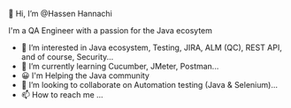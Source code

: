 👋 Hi, I’m @Hassen Hannachi
   
   I'm a QA Engineer with a passion for the Java ecosytem
- 👀 I’m interested in Java ecosystem, Testing, JIRA, ALM (QC), REST API, and of course, Security...
- 🌱 I’m currently learning Cucumber, JMeter, Postman...
- 😀 I'm Helping the Java community
- 💞️ I’m looking to collaborate on Automation testing (Java & Selenium)...
- 📫 How to reach me ...

<!---
HannachiHassen/HannachiHassen is a ✨ special ✨ repository because its `README.md` (this file) appears on your GitHub profile.
You can click the Preview link to take a look at your changes.
--->

